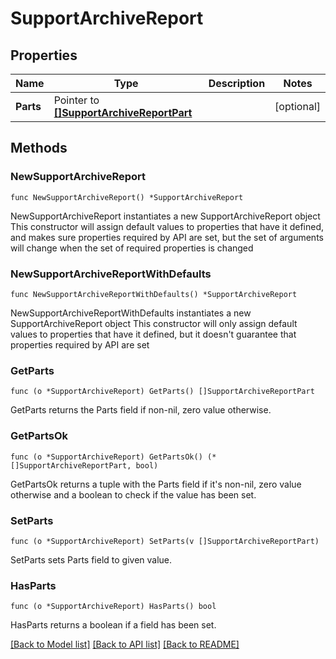 # SupportArchiveReport

## Properties

Name | Type | Description | Notes
------------ | ------------- | ------------- | -------------
**Parts** | Pointer to [**[]SupportArchiveReportPart**](SupportArchiveReportPart.md) |  | [optional] 

## Methods

### NewSupportArchiveReport

`func NewSupportArchiveReport() *SupportArchiveReport`

NewSupportArchiveReport instantiates a new SupportArchiveReport object
This constructor will assign default values to properties that have it defined,
and makes sure properties required by API are set, but the set of arguments
will change when the set of required properties is changed

### NewSupportArchiveReportWithDefaults

`func NewSupportArchiveReportWithDefaults() *SupportArchiveReport`

NewSupportArchiveReportWithDefaults instantiates a new SupportArchiveReport object
This constructor will only assign default values to properties that have it defined,
but it doesn't guarantee that properties required by API are set

### GetParts

`func (o *SupportArchiveReport) GetParts() []SupportArchiveReportPart`

GetParts returns the Parts field if non-nil, zero value otherwise.

### GetPartsOk

`func (o *SupportArchiveReport) GetPartsOk() (*[]SupportArchiveReportPart, bool)`

GetPartsOk returns a tuple with the Parts field if it's non-nil, zero value otherwise
and a boolean to check if the value has been set.

### SetParts

`func (o *SupportArchiveReport) SetParts(v []SupportArchiveReportPart)`

SetParts sets Parts field to given value.

### HasParts

`func (o *SupportArchiveReport) HasParts() bool`

HasParts returns a boolean if a field has been set.


[[Back to Model list]](../README.md#documentation-for-models) [[Back to API list]](../README.md#documentation-for-api-endpoints) [[Back to README]](../README.md)



